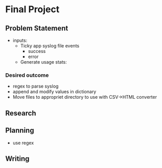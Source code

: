 # Final Project

## Problem Statement
* inputs:
  * Ticky app syslog file events
    * success
    * error
  * Generate usage stats:

### Desired outcome
* regex to parse syslog
* append and modify values in dictionary
* Move files to appropriet directory to use with CSV->HTML  converter

## Research



## Planning

* use regex
## Writing
